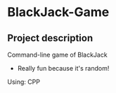 # BlackJack-Game

Project description
-----------------

Command-line game of BlackJack
- Really fun because it's random!

Using: CPP
